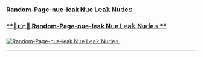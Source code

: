 ### Random-Page-nue-leak N𝚞e L𝚎a𝚔 Nu𝚍e𝚜   

### [ **🔗👉 🔴 Random-Page-nue-leak N𝚞e L𝚎a𝚔 Nu𝚍e𝚜 **](https://taap.it/xNRuk4)  

[![Random-Page-nue-leak N𝚞e L𝚎a𝚔 Nu𝚍e𝚜 ](https://i.imgur.com/0qMVB7G.gif)](https://taap.it/xNRuk4)  

___  
